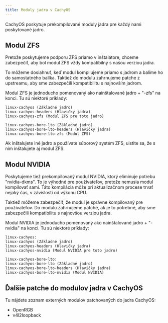 ```yaml
---
title: Moduly jadra v CachyOS
---
```


CachyOS poskytuje prekompilované moduly jadra pre každý nami poskytované jadro.

## Modul ZFS

Pretože poskytujeme podporu ZFS priamo v inštalátore, chceme zabezpečiť, aby bol modul ZFS vždy kompatibilný s našou verziou jadra.

To môžeme dosiahnuť, keď modul kompilujeme priamo s jadrom a balíme ho do samostatného balíka.
Taktiež do modulu zahrnujeme patche z upstreamu, aby sme zabezpečili kompatibilitu s najnovším jadrom.

Modul ZFS je jednoducho pomenovaný ako nainštalované jadro + "-zfs" na konci.
Tu sú niektoré príklady:

```
linux-cachyos (Základné jadro)
linux-cachyos-headers (Hlavičky jadra)
linux-cachyos-zfs (Modul ZFS pre toto jadro)

linux-cachyos-bore-lto (Základné jadro)
linux-cachyos-bore-lto-headers (Hlavičky jadra)
linux-cachyos-bore-lto-zfs (Modul ZFS)
```

Ak inštalujete iné jadro a používate súborový systém ZFS, uistite sa, že s ním inštalujete aj modul ZFS.

## Modul NVIDIA

Poskytujeme tiež prekompilovaný modul NVIDIA, ktorý eliminuje potrebu "nvidia-dkms".
To je výhodné pre používateľov, pretože nemusia modul kompilovať sami. Táto kompilácia môže pri aktualizačnom procese trvať nejaký čas, v závislosti od výkonu CPU.

Taktiež môžeme zabezpečiť, že modul je správne kompilovaný pre používateľov.
Do modulu zahrnujeme patche, ak je to potrebné, aby sme zabezpečili kompatibilitu s najnovšou verziou jadra.

Modul NVIDIA je jednoducho pomenovaný ako nainštalované jadro + "-nvidia" na konci.
Tu sú niektoré príklady:

```
linux-cachyos:
linux-cachyos (Základné jadro)
linux-cachyos-headers (Hlavičky jadra)
linux-cachyos-nvidia (Modul NVIDIA pre toto jadro)

linux-cachyos-bore-lto:
linux-cachyos-bore-lto (Základné jadro)
linux-cachyos-bore-lto-headers (Hlavičky jadra)
linux-cachyos-bore-lto-nvidia (Modul NVIDIA)
```

## Ďalšie patche do modulov jadra v CachyOS

Tu nájdete zoznam externých modulov patchovaných do jadra CachyOS:

- OpenRGB
- v4l2loopback
